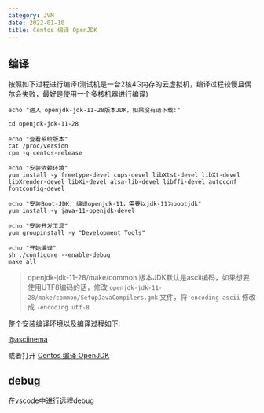 ```yaml
---
category: JVM
date: 2022-01-10
title: Centos 编译 OpenJDK
---
```


## 编译

按照如下过程进行编译(测试机是一台2核4G内存的云虚拟机，编译过程较慢且偶尔会失败，最好是使用一个多核机器进行编译)

```
echo "进入 openjdk-jdk-11-28版本JDK，如果没有请下载:"

cd openjdk-jdk-11-28

echo "查看系统版本"
cat /proc/version
rpm -q centos-release

echo "安装依赖环境"
yum install -y freetype-devel cups-devel libXtst-devel libXt-devel libXrender-devel libXi-devel alsa-lib-devel libffi-devel autoconf fontconfig-devel

echo "安装Boot-JDK, 编译openjdk-11，需要以jdk-11为bootjdk"
yum install -y java-11-openjdk-devel

echo "安装开发工具"
yum groupinstall -y "Development Tools"

echo "开始编译"
sh ./configure --enable-debug
make all
```

> openjdk-jdk-11-28/make/common 版本JDK默认是ascii编码，如果想要使用UTF8编码的话，修改 `openjdk-jdk-11-28/make/common/SetupJavaCompilers.gmk` 文件，将`-encoding ascii` 修改成 `-encoding utf-8`

整个安装编译环境以及编译过程如下:

[@asciinema](/videos/jdk.cast)

或者打开    [Centos 编译 OpenJDK](/html/compile_jdk.html)

## debug

在vscode中进行远程debug

